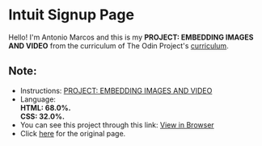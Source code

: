 # Intuit Signup Page

Hello! I'm Antonio Marcos and this is my **PROJECT: EMBEDDING IMAGES AND VIDEO** from the curriculum of The Odin Project's 
[curriculum](https://www.theodinproject.com/courses?ref=homenav).

## Note:

- Instructions: [PROJECT: EMBEDDING IMAGES AND VIDEO](https://www.theodinproject.com/courses/html5-and-css3/lessons/embedding-images-and-video)
- Language:  
**HTML:  68.0%.  
CSS: 32.0%.**
- You can see this project through this link: [View in Browser](https://amarcoscastelo.github.io/youtube-video-player-page/)
- Click [here](https://www.youtube.com/watch?v=V74l_zS1x8E) for the original page.
